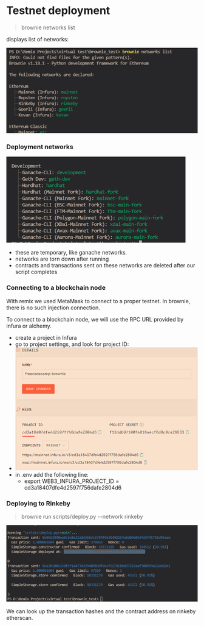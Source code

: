 # Testnet deployment

> brownie networks list

displays list of networks:

![](<../../../.gitbook/assets/image (152).png>)

### Deployment networks

![](<../../../.gitbook/assets/image (319).png>)

* these are temporary, like ganache networks.
* networks are torn down after running
* contracts and transactions sent on these networks are deleted after our script completes

### Connecting to a blockchain node

With remix we used MetaMask to connect to a proper testnet. In brownie, there is no such injection connection.

To connect to a blockchain node, we will use the RPC URL provided by infura or alchemy.&#x20;

* create a project in Infura
* go to project settings, and look for project ID:
* ![](<../../../.gitbook/assets/image (267).png>)
* in .env add the following line:
  * export WEB3\_INFURA\_PROJECT\_ID = cd3a18407dfe4d2597f756dafe2804d6



### Deploying to Rinkeby

> brownie run scripts/deploy.py --network rinkeby

![](<../../../.gitbook/assets/image (50).png>)

We can look up the transaction hashes and the contract address on rinkeby etherscan.
